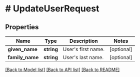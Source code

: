 # # UpdateUserRequest

## Properties

Name | Type | Description | Notes
------------ | ------------- | ------------- | -------------
**given_name** | **string** | User&#39;s first name. | [optional]
**family_name** | **string** | User&#39;s last name. | [optional]

[[Back to Model list]](../../README.md#models) [[Back to API list]](../../README.md#endpoints) [[Back to README]](../../README.md)

